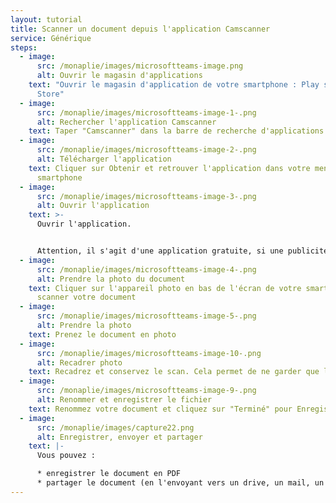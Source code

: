 ```yaml
---
layout: tutorial
title: Scanner un document depuis l'application Camscanner
service: Générique
steps:
  - image:
      src: /monaplie/images/microsoftteams-image.png
      alt: Ouvrir le magasin d'applications
    text: "Ouvrir le magasin d'application de votre smartphone : Play store ou App
      Store"
  - image:
      src: /monaplie/images/microsoftteams-image-1-.png
      alt: Rechercher l'application Camscanner
    text: Taper "Camscanner" dans la barre de recherche d'applications
  - image:
      src: /monaplie/images/microsoftteams-image-2-.png
      alt: Télécharger l'application
    text: Cliquer sur Obtenir et retrouver l'application dans votre menu sur votre
      smartphone
  - image:
      src: /monaplie/images/microsoftteams-image-3-.png
      alt: Ouvrir l'application
    text: >-
      Ouvrir l'application.


      Attention, il s'agit d'une application gratuite, si une publicité apparaît, vous pouvez cliquer sur la croix en haut à gauche pour la faire disparaître.
  - image:
      src: /monaplie/images/microsoftteams-image-4-.png
      alt: Prendre la photo du document
    text: Cliquer sur l'appareil photo en bas de l'écran de votre smartphone pour
      scanner votre document
  - image:
      src: /monaplie/images/microsoftteams-image-5-.png
      alt: Prendre la photo
    text: Prenez le document en photo
  - image:
      src: /monaplie/images/microsoftteams-image-10-.png
      alt: Recadrer photo
    text: Recadrez et conservez le scan. Cela permet de ne garder que le document.
  - image:
      src: /monaplie/images/microsoftteams-image-9-.png
      alt: Renommer et enregistrer le fichier
    text: Renommez votre document et cliquez sur "Terminé" pour Enregistrer
  - image:
      src: /monaplie/images/capture22.png
      alt: Enregistrer, envoyer et partager
    text: |-
      Vous pouvez :

      * enregistrer le document en PDF
      * partager le document (en l'envoyant vers un drive, un mail, un message)
---
```


